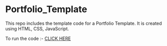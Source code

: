# Portfolio_Template
This repo includes the template code for a Portfolio Template. It is created using HTML, CSS, JavaScript.


To run the code :- [CLICK HERE](https://perfectjsr.github.io/Portfolio_Template/)
